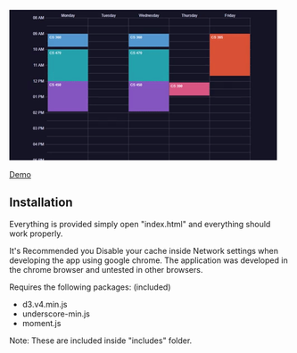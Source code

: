 
![demo gif1](sample.gif)

[Demo](https://jevan1000.github.io/Course-Scheduler/)

## Installation
Everything is provided simply open "index.html" and everything should
work properly.

It's Recommended you Disable your cache inside Network settings when developing
the app using google chrome. The application was developed in the chrome browser 
and untested in other browsers.

Requires the following packages: (included)
- d3.v4.min.js
- underscore-min.js
- moment.js

Note: These are included inside "includes" folder. 
